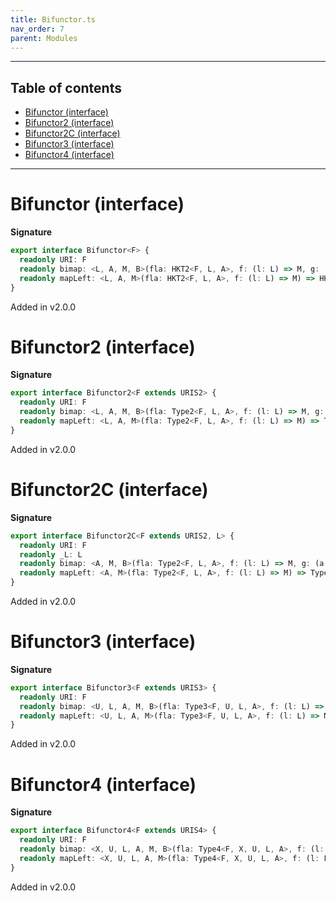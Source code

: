 ```yaml
---
title: Bifunctor.ts
nav_order: 7
parent: Modules
---
```


---

<h2 class="text-delta">Table of contents</h2>

- [Bifunctor (interface)](#bifunctor-interface)
- [Bifunctor2 (interface)](#bifunctor2-interface)
- [Bifunctor2C (interface)](#bifunctor2c-interface)
- [Bifunctor3 (interface)](#bifunctor3-interface)
- [Bifunctor4 (interface)](#bifunctor4-interface)

---

# Bifunctor (interface)

**Signature**

```ts
export interface Bifunctor<F> {
  readonly URI: F
  readonly bimap: <L, A, M, B>(fla: HKT2<F, L, A>, f: (l: L) => M, g: (a: A) => B) => HKT2<F, M, B>
  readonly mapLeft: <L, A, M>(fla: HKT2<F, L, A>, f: (l: L) => M) => HKT2<F, M, A>
}
```

Added in v2.0.0

# Bifunctor2 (interface)

**Signature**

```ts
export interface Bifunctor2<F extends URIS2> {
  readonly URI: F
  readonly bimap: <L, A, M, B>(fla: Type2<F, L, A>, f: (l: L) => M, g: (a: A) => B) => Type2<F, M, B>
  readonly mapLeft: <L, A, M>(fla: Type2<F, L, A>, f: (l: L) => M) => Type2<F, M, A>
}
```

Added in v2.0.0

# Bifunctor2C (interface)

**Signature**

```ts
export interface Bifunctor2C<F extends URIS2, L> {
  readonly URI: F
  readonly _L: L
  readonly bimap: <A, M, B>(fla: Type2<F, L, A>, f: (l: L) => M, g: (a: A) => B) => Type2<F, M, B>
  readonly mapLeft: <A, M>(fla: Type2<F, L, A>, f: (l: L) => M) => Type2<F, M, A>
}
```

Added in v2.0.0

# Bifunctor3 (interface)

**Signature**

```ts
export interface Bifunctor3<F extends URIS3> {
  readonly URI: F
  readonly bimap: <U, L, A, M, B>(fla: Type3<F, U, L, A>, f: (l: L) => M, g: (a: A) => B) => Type3<F, U, M, B>
  readonly mapLeft: <U, L, A, M>(fla: Type3<F, U, L, A>, f: (l: L) => M) => Type3<F, U, M, A>
}
```

Added in v2.0.0

# Bifunctor4 (interface)

**Signature**

```ts
export interface Bifunctor4<F extends URIS4> {
  readonly URI: F
  readonly bimap: <X, U, L, A, M, B>(fla: Type4<F, X, U, L, A>, f: (l: L) => M, g: (a: A) => B) => Type4<F, X, U, M, B>
  readonly mapLeft: <X, U, L, A, M>(fla: Type4<F, X, U, L, A>, f: (l: L) => M) => Type4<F, X, U, M, A>
}
```

Added in v2.0.0
